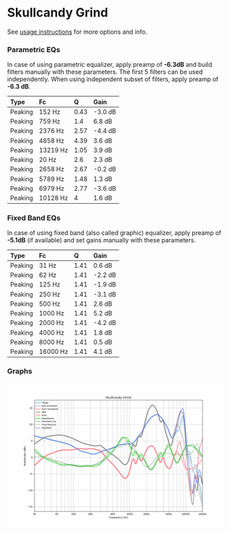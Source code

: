 # Skullcandy Grind
See [usage instructions](https://github.com/jaakkopasanen/AutoEq#usage) for more options and info.

### Parametric EQs
In case of using parametric equalizer, apply preamp of **-6.3dB** and build filters manually
with these parameters. The first 5 filters can be used independently.
When using independent subset of filters, apply preamp of **-6.3 dB**.

| Type    | Fc       |    Q | Gain    |
|:--------|:---------|:-----|:--------|
| Peaking | 152 Hz   | 0.43 | -3.0 dB |
| Peaking | 759 Hz   | 1.4  | 6.8 dB  |
| Peaking | 2376 Hz  | 2.57 | -4.4 dB |
| Peaking | 4858 Hz  | 4.39 | 3.6 dB  |
| Peaking | 13219 Hz | 1.05 | 3.9 dB  |
| Peaking | 20 Hz    | 2.6  | 2.3 dB  |
| Peaking | 2658 Hz  | 2.67 | -0.2 dB |
| Peaking | 5789 Hz  | 1.48 | 1.3 dB  |
| Peaking | 6979 Hz  | 2.77 | -3.6 dB |
| Peaking | 10128 Hz | 4    | 1.6 dB  |

### Fixed Band EQs
In case of using fixed band (also called graphic) equalizer, apply preamp of **-5.1dB**
(if available) and set gains manually with these parameters.

| Type    | Fc       |    Q | Gain    |
|:--------|:---------|:-----|:--------|
| Peaking | 31 Hz    | 1.41 | 0.6 dB  |
| Peaking | 62 Hz    | 1.41 | -2.2 dB |
| Peaking | 125 Hz   | 1.41 | -1.9 dB |
| Peaking | 250 Hz   | 1.41 | -3.1 dB |
| Peaking | 500 Hz   | 1.41 | 2.6 dB  |
| Peaking | 1000 Hz  | 1.41 | 5.2 dB  |
| Peaking | 2000 Hz  | 1.41 | -4.2 dB |
| Peaking | 4000 Hz  | 1.41 | 1.8 dB  |
| Peaking | 8000 Hz  | 1.41 | 0.5 dB  |
| Peaking | 16000 Hz | 1.41 | 4.1 dB  |

### Graphs
![](./Skullcandy%20Grind.png)